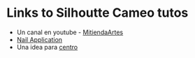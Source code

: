 # Links to Silhoutte Cameo tutos


* Un canal en youtube - [MitiendaArtes][1]
* [Nail Application][2]
* Una idea para [centro][3]


[1]: https://www.youtube.com/user/MiTiendadeArtes
[2]: https://www.youtube.com/watch?v=Aav4BOJHcKM
[3]: https://www.youtube.com/watch?v=aG_-Cv7PWCs